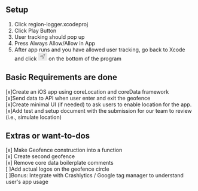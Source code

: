 ## Setup
1. Click region-logger.xcodeproj
2. Click Play Button
3. User tracking should pop up
4. Press Always Allow/Allow in App
5. After app runs and you have allowed user tracking, go back to Xcode and click <img src= "gpxarrow.png"> on the bottom of the program
 



## Basic Requirements are done
[x]Create an iOS app using coreLocation and coreData framework  
[x]Send data to API when user enter and exit the geofence  
[x]Create minimal UI (if needed) to ask users to enable location for the app.  
[x]Add test and setup document with the submission for our team to review (i.e., simulate location)  


## Extras or want-to-dos
[x] Make Geofence construction into a function  
[x] Create second geofence  
[x] Remove core data boilerplate comments  
[ ]Add actual logos on the geofence circle  
[ ]Bonus: Integrate with Crashlytics / Google tag manager to understand user's app usage  

